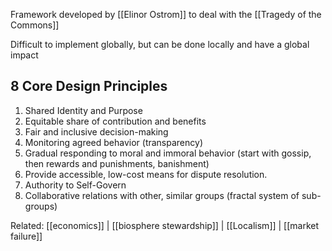 Framework developed by [[Elinor Ostrom]] to deal with the [[Tragedy of the Commons]]

Difficult to implement globally, but can be done locally and have a global impact

## 8 Core Design Principles

1. Shared Identity and Purpose
2. Equitable share of contribution and benefits
3. Fair and inclusive decision-making
4. Monitoring agreed behavior (transparency)
5. Gradual responding to moral and immoral behavior (start with gossip, then rewards and punishments, banishment)
6. Provide accessible, low-cost means for dispute resolution.
7. Authority to Self-Govern
8. Collaborative relations with other, similar groups (fractal system of sub-groups)

Related: [[economics]] | [[biosphere stewardship]] | [[Localism]] | [[market failure]]